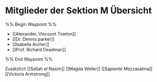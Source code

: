# Mitglieder der Sektion M Übersicht

%% Begin Waypoint %%
- [[Alexander, Viscount Towton]]
- [[Dr. Dennis parker]]
- [[Isabella Archer]]
- [[Prof. Richard Deadman]]

%% End Waypoint %%

Zusätzlich
[[Sallah el Nasim]]
[[Magda Weiler]]
[[Sapiente Mezzasalma]]
[[Victoria Armstrong]]